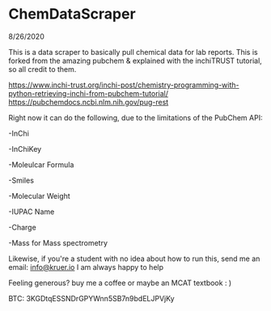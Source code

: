 # ChemDataScraper

8/26/2020

This is a data scraper to basically pull chemical data for lab reports. This is forked from the amazing pubchem & explained with the inchiTRUST tutorial, so all credit to them. 

https://www.inchi-trust.org/inchi-post/chemistry-programming-with-python-retrieving-inchi-from-pubchem-tutorial/ 
https://pubchemdocs.ncbi.nlm.nih.gov/pug-rest


Right now it can do the following, due to the limitations of the PubChem API:

-InChi

-InChiKey

-Moleulcar Formula

-Smiles

-Molecular Weight

-IUPAC Name

-Charge

-Mass for Mass spectrometry


Likewise, if you're a student with no idea about how to run this, send me an email: info@kruer.io 
I am always happy to help


Feeling generous? buy me a coffee or maybe an MCAT textbook : )


BTC: 3KGDtqESSNDrGPYWnn5SB7n9bdELJPVjKy
